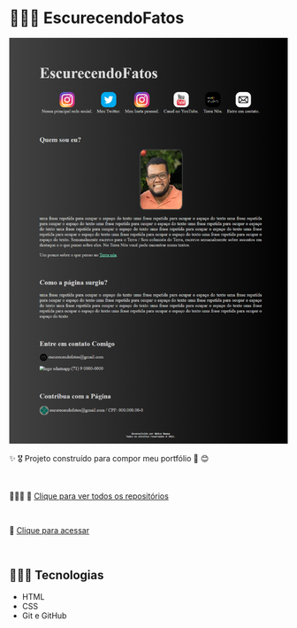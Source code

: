 # 🧔🏿‍♂️ EscurecendoFatos

![miniatura da página](./geice-sousa.github.io_escurecendoFatos_.png)

✨ 🎖️ Projeto construído para compor meu portfólio 🌺 😊

<br>

👩🏾‍💼 💼 [Clique para ver todos os repositórios](https://github.com/Geice-Sousa?tab=repositories)

<br>

🎯 [Clique para acessar]("https://geice-sousa.github.io/escurecendoFatos/")

<br>

## 👩🏾‍💻 Tecnologias
- HTML
- CSS
- Git e GitHub